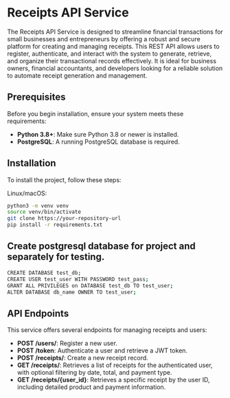 # Receipts API Service

The Receipts API Service is designed to streamline financial transactions for small businesses and entrepreneurs by offering a robust and secure platform for creating and managing receipts. This REST API allows users to register, authenticate, and interact with the system to generate, retrieve, and organize their transactional records effectively. It is ideal for business owners, financial accountants, and developers looking for a reliable solution to automate receipt generation and management.

## Prerequisites

Before you begin installation, ensure your system meets these requirements:
- **Python 3.8+**: Make sure Python 3.8 or newer is installed.
- **PostgreSQL**: A running PostgreSQL database is required.

## Installation

To install the project, follow these steps:

Linux/macOS:
```bash
python3 -m venv venv
source venv/bin/activate
git clone https://your-repository-url
pip install -r requirements.txt
```

## Create postgresql database for project and separately for testing. 
```bash
CREATE DATABASE test_db;
CREATE USER test_user WITH PASSWORD test_pass;
GRANT ALL PRIVILEGES on DATABASE test_db TO test_user;
ALTER DATABASE db_name OWNER TO test_user;
```

## API Endpoints

This service offers several endpoints for managing receipts and users:

- **POST /users/**: Register a new user.
- **POST /token**: Authenticate a user and retrieve a JWT token.
- **POST /receipts/**: Create a new receipt record.
- **GET /receipts/**: Retrieves a list of receipts for the authenticated user, with optional filtering by date, total, and payment type.
- **GET /receipts/{user_id}**: Retrieves a specific receipt by the user ID, including detailed product and payment information.


